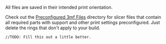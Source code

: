All files are saved in their intended print orientation.  

Check out the [Preconfigured 3mf Files](Preconfigured%203mf%20Files/) directory for slicer files that contain all required parts with support and other print settings preconfigured. Just delete the rings that don't apply to your build.

    //TODO: Fill this out a little better.
